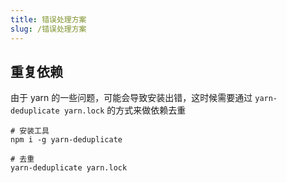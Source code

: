 ```yaml
---
title: 错误处理方案
slug: /错误处理方案
---
```


## 重复依赖

由于 yarn 的一些问题，可能会导致安装出错，这时候需要通过 `yarn-deduplicate yarn.lock` 的方式来做依赖去重

```shell
# 安装工具
npm i -g yarn-deduplicate

# 去重
yarn-deduplicate yarn.lock
```
